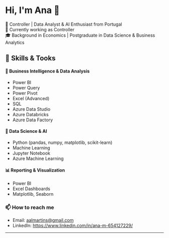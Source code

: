 # Hi, I'm Ana 👋

🎯 Controller | Data Analyst & AI Enthusiast from Portugal  
💼 Currently working as Controller  
🎓 Background in Economics | Postgraduate in Data Science & Business Analytics

## 🧠 Skills & Tooks

#### 💾 Business Intelligence & Data Analysis
- Power BI  
- Power Query  
- Power Pivot  
- Excel (Advanced)
- SQL 
- Azure Data Studio  
- Azure Databricks
- Azure Data Factory  

#### 🧪 Data Science & AI
- Python (pandas, numpy, matplotlib, scikit-learn)
- Machine Learning
- Jupyter Notebook
- Azure Machine Learning

#### 📊 Reporting & Visualization
- Power BI  
- Excel Dashboards  
- Matplotlib, Seaborn  


### 📫 How to reach me
- Email: aalmartins@gmail.com 
- LinkedIn: https://www.linkedin.com/in/ana-m-654127229/

---

